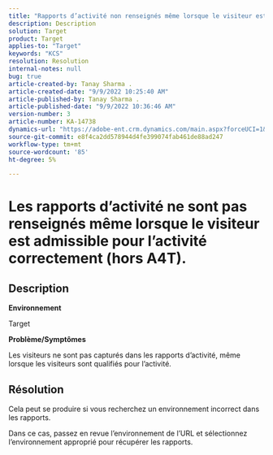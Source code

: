 ```yaml
---
title: "Rapports d’activité non renseignés même lorsque le visiteur est correctement admissible pour l’activité (hors A4T)"
description: Description
solution: Target
product: Target
applies-to: "Target"
keywords: "KCS"
resolution: Resolution
internal-notes: null
bug: true
article-created-by: Tanay Sharma .
article-created-date: "9/9/2022 10:25:40 AM"
article-published-by: Tanay Sharma .
article-published-date: "9/9/2022 10:36:46 AM"
version-number: 3
article-number: KA-14738
dynamics-url: "https://adobe-ent.crm.dynamics.com/main.aspx?forceUCI=1&pagetype=entityrecord&etn=knowledgearticle&id=20c1b4bc-2930-ed11-9db1-002248086735"
source-git-commit: e8f4ca2dd578944d4fe399074fab461de88ad247
workflow-type: tm+mt
source-wordcount: '85'
ht-degree: 5%

---
```


# Les rapports d’activité ne sont pas renseignés même lorsque le visiteur est admissible pour l’activité correctement (hors A4T).

## Description


<b>Environnement</b>

Target



<b>Problème/Symptômes</b>

Les visiteurs ne sont pas capturés dans les rapports d’activité, même lorsque les visiteurs sont qualifiés pour l’activité.


## Résolution


Cela peut se produire si vous recherchez un environnement incorrect dans les rapports.



Dans ce cas, passez en revue l’environnement de l’URL et sélectionnez l’environnement approprié pour récupérer les rapports.
